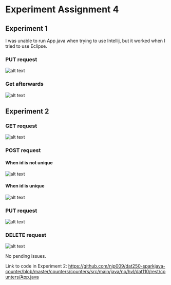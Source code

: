 # Experiment Assignment 4 #

## Experiment 1 ##

I was unable to run App.java when trying to use Intellij, but it worked when I tried to use Eclipse.


### PUT request ###

![alt text](https://github.com/nip009/DAT250-ExpAssignments/blob/master/expass4-pictures/exp1put.jpg)


### Get afterwards ###

![alt text](https://github.com/nip009/DAT250-ExpAssignments/blob/master/expass4-pictures/exp1get.jpg)


## Experiment 2 ##

### GET request ###

![alt text](https://github.com/nip009/DAT250-ExpAssignments/blob/master/expass4-pictures/exp2_get.PNG)

### POST request ###

#### When id is not unique ####

![alt text](https://github.com/nip009/DAT250-ExpAssignments/blob/master/expass4-pictures/exp2_post_unique_id.PNG)

#### When id is unique ####

![alt text](https://github.com/nip009/DAT250-ExpAssignments/blob/master/expass4-pictures/exp2_post_success.PNG)

### PUT request ###

![alt text](https://github.com/nip009/DAT250-ExpAssignments/blob/master/expass4-pictures/exp2_put.PNG)

### DELETE request ###

![alt text](https://github.com/nip009/DAT250-ExpAssignments/blob/master/expass4-pictures/exp2_delete.PNG)


No pending issues.

Link to code in Experiment 2:
https://github.com/nip009/dat250-sparkjava-counter/blob/master/counters/counters/src/main/java/no/hvl/dat110/rest/counters/App.java
